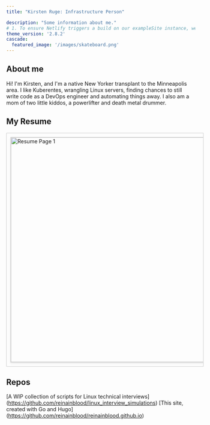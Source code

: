 ```yaml
---
title: "Kirsten Ruge: Infrastructure Person"

description: "Some information about me."
# 1. To ensure Netlify triggers a build on our exampleSite instance, we need to change a file in the exampleSite directory.
theme_version: '2.8.2'
cascade:
  featured_image: '/images/skateboard.png'
---
```

## About me
Hi! I'm Kirsten, and I'm a native New Yorker transplant to the Minneapolis area. I like Kuberentes, wrangling Linux servers,
finding chances to still write code as a DevOps engineer and automating things away. I also am a mom of two
little kiddos, a powerlifter and death metal drummer.

## My Resume

<div class="resume-scroll-container">
    <div class="resume-scroll-wrapper">
        <img src="/Users/kirstenruge/GitHub/reinainblood.github.io/static/img/resume-page1.jpg" alt="Resume Page 1" class="resume-page" />
        <img src="/img/resume-page2.jpg" alt="Resume Page 2" class="resume-page" />
        <img src="/img/resume-page3.jpg" alt="Resume Page 3" class="resume-page" />
    </div>
</div>

<style>
.resume-scroll-container {
    overflow-x: scroll;
    white-space: nowrap;
    width: 100%; /* Adjust as needed */
    border: 1px solid #ccc;
    padding: 10px;
}

.resume-scroll-wrapper {
    display: inline-flex;
}

.resume-page {
    width: auto;
    height: 600px; /* Adjust height as needed */
    margin-right: 20px;
    border: 1px solid #ddd;
    box-shadow: 0 2px 5px rgba(0,0,0,0.1);
}
</style>

## Repos
[A WIP collection of scripts for Linux technical interviews] (https://github.com/reinainblood/linux_interview_simulations)
[This site, created with Go and Hugo] (https://github.com/reinainblood/reinainblood.github.io)

